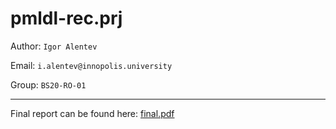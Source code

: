 # pmldl-rec.prj

Author: `Igor Alentev`

Email: `i.alentev@innopolis.university`

Group: `BS20-RO-01`

--------------------------------------------------------------------------------

Final report can be found here: [final.pdf](reports/final.pdf)
